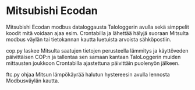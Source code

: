 # Mitsubishi Ecodan

Mitsubishi Ecodan modbus dataloggausta Talologgerin avulla sekä simppelit koodit mitä voidaan ajaa esim. Crontabilla ja lähettää hälyjä suoraan Mitsulta modbus väylän tai tietokannan kautta luetuista arvoista sähköpostiin.

cop.py laskee Mitsulta saatujen tietojen perusteella lämmitys ja käyttöveden päivittäisen COP:n ja tallentaa sen samaan kantaan TaloLoggerin muiden mittausten joukkoon Crontabilla ajastettuna päivittäin puolenyön jälkeen.

ftc.py ohjaa Mitsun lämpökäyrää halutun hystereesin avulla lennosta Modbusväylän kautta.
